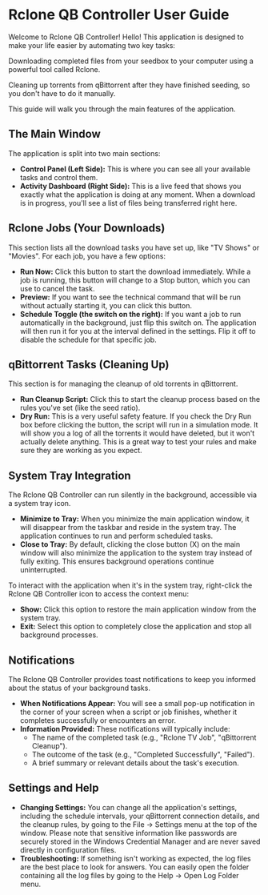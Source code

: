 # Rclone QB Controller User Guide

Welcome to Rclone QB Controller!
Hello! This application is designed to make your life easier by automating two key tasks:

Downloading completed files from your seedbox to your computer using a powerful tool called Rclone.

Cleaning up torrents from qBittorrent after they have finished seeding, so you don't have to do it manually.

This guide will walk you through the main features of the application.

## The Main Window
The application is split into two main sections:

*   **Control Panel (Left Side):** This is where you can see all your available tasks and control them.
*   **Activity Dashboard (Right Side):** This is a live feed that shows you exactly what the application is doing at any moment. When a download is in progress, you'll see a list of files being transferred right here.

## Rclone Jobs (Your Downloads)
This section lists all the download tasks you have set up, like "TV Shows" or "Movies". For each job, you have a few options:

*   **Run Now:** Click this button to start the download immediately. While a job is running, this button will change to a Stop button, which you can use to cancel the task.
*   **Preview:** If you want to see the technical command that will be run without actually starting it, you can click this button.
*   **Schedule Toggle (the switch on the right):** If you want a job to run automatically in the background, just flip this switch on. The application will then run it for you at the interval defined in the settings. Flip it off to disable the schedule for that specific job.

## qBittorrent Tasks (Cleaning Up)
This section is for managing the cleanup of old torrents in qBittorrent.

*   **Run Cleanup Script:** Click this to start the cleanup process based on the rules you've set (like the seed ratio).
*   **Dry Run:** This is a very useful safety feature. If you check the Dry Run box before clicking the button, the script will run in a simulation mode. It will show you a log of all the torrents it would have deleted, but it won't actually delete anything. This is a great way to test your rules and make sure they are working as you expect.

## System Tray Integration
The Rclone QB Controller can run silently in the background, accessible via a system tray icon.

*   **Minimize to Tray:** When you minimize the main application window, it will disappear from the taskbar and reside in the system tray. The application continues to run and perform scheduled tasks.
*   **Close to Tray:** By default, clicking the close button (X) on the main window will also minimize the application to the system tray instead of fully exiting. This ensures background operations continue uninterrupted.

To interact with the application when it's in the system tray, right-click the Rclone QB Controller icon to access the context menu:

*   **Show:** Click this option to restore the main application window from the system tray.
*   **Exit:** Select this option to completely close the application and stop all background processes.

## Notifications
The Rclone QB Controller provides toast notifications to keep you informed about the status of your background tasks.

*   **When Notifications Appear:** You will see a small pop-up notification in the corner of your screen when a script or job finishes, whether it completes successfully or encounters an error.
*   **Information Provided:** These notifications will typically include:
    *   The name of the completed task (e.g., "Rclone TV Job", "qBittorrent Cleanup").
    *   The outcome of the task (e.g., "Completed Successfully", "Failed").
    *   A brief summary or relevant details about the task's execution.

## Settings and Help
*   **Changing Settings:** You can change all the application's settings, including the schedule intervals, your qBittorrent connection details, and the cleanup rules, by going to the File -> Settings menu at the top of the window. Please note that sensitive information like passwords are securely stored in the Windows Credential Manager and are never saved directly in configuration files.
*   **Troubleshooting:** If something isn't working as expected, the log files are the best place to look for answers. You can easily open the folder containing all the log files by going to the Help -> Open Log Folder menu.